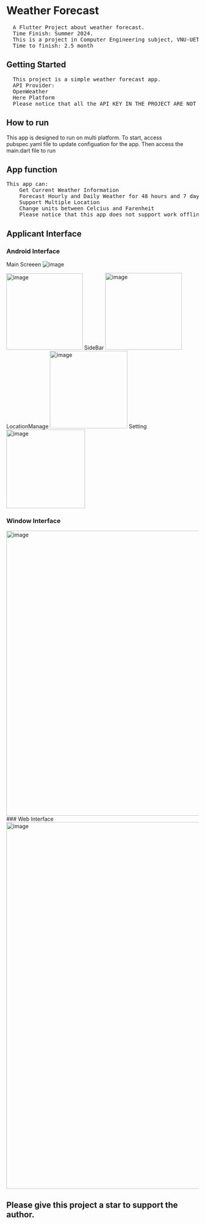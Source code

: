 # Weather Forecast
<pre>
  A Flutter Project about weather forecast.
  Time Finish: Summer 2024.
  This is a project in Computer Engineering subject, VNU-UET.
  Time to finish: 2.5 month
</pre>


## Getting Started
<pre>
  This project is a simple weather forecast app.
  API Provider: 
  OpenWeather
  Here Platform
  Please notice that all the API KEY IN THE PROJECT ARE NOT AVAILABLE NOW. CHANGE WITH YOUR API KEY. IT'S FREE TO GET
</pre>

## How to run
This app is designed to run on multi platform. To start, access pubspec.yaml file to update configuation for the app. Then access the main.dart file to run
## App function

<pre>
This app can: 
    Get Current Weather Information
    Forecast Hourly and Daily Weather for 48 hours and 7 days.
    Support Multiple Location
    Change units between Celcius and Farenheit
    Please notice that this app does not support work offline in this version. I am very happy that someone improve it.
</pre>
## Applicant Interface

### Android Interface
Main Screeen
![image](https://github.com/minhduonq/cnpm/assets/125172889/2200341b-9a11-47a4-af69-d82871662576)

<img width="200" alt="image" src="https://github.com/minhduonq/cnpm/assets/125172889/a563a282-5f33-45c1-99a8-7903838d0b76">
SideBar
<img width="201" alt="image" src="https://github.com/minhduonq/cnpm/assets/125172889/bbf8bc69-d1a9-411d-a86a-292175412baa">
LocationManage
<img width="203" alt="image" src="https://github.com/minhduonq/cnpm/assets/125172889/6cf21ae7-b73f-41f4-8f6a-bf793e0f76fc">
Setting
<img width="206" alt="image" src="https://github.com/minhduonq/cnpm/assets/125172889/7f2901de-67cd-4634-b2ff-73a4ae91ee6b">

### Window Interface
<img width="746" alt="image" src="https://github.com/minhduonq/cnpm/assets/125172889/722d8c46-219f-4984-9c5d-a4ab31281553">
### Web Interface
<img width="960" alt="image" src="https://github.com/minhduonq/cnpm/assets/125172889/8b5be9e0-1e51-42fe-81d1-f182f916e069">




## Please give this project a star to support the author.

